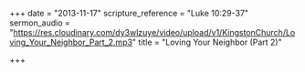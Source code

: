 +++
date = "2013-11-17"
scripture_reference = "Luke 10:29-37"
sermon_audio = "https://res.cloudinary.com/dy3wlzuye/video/upload/v1/KingstonChurch/Loving_Your_Neighbor_Part_2.mp3"
title = "Loving Your Neighbor (Part 2)"

+++
